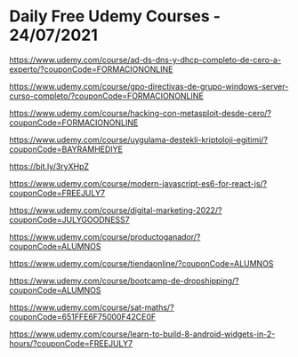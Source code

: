 # Daily Free Udemy Courses - 24/07/2021

https://www.udemy.com/course/ad-ds-dns-y-dhcp-completo-de-cero-a-experto/?couponCode=FORMACIONONLINE
https://www.udemy.com/course/gpo-directivas-de-grupo-windows-server-curso-completo/?couponCode=FORMACIONONLINE
https://www.udemy.com/course/hacking-con-metasploit-desde-cero/?couponCode=FORMACIONONLINE
https://www.udemy.com/course/uygulama-destekli-kriptoloji-egitimi/?couponCode=BAYRAMHEDIYE
https://bit.ly/3ryXHpZ
https://www.udemy.com/course/modern-javascript-es6-for-react-js/?couponCode=FREEJULY7
https://www.udemy.com/course/digital-marketing-2022/?couponCode=JULYGOODNESS7
https://www.udemy.com/course/productoganador/?couponCode=ALUMNOS
https://www.udemy.com/course/tiendaonline/?couponCode=ALUMNOS
https://www.udemy.com/course/bootcamp-de-dropshipping/?couponCode=ALUMNOS
https://www.udemy.com/course/sat-maths/?couponCode=651FFE6F75000F42CE0F
https://www.udemy.com/course/learn-to-build-8-android-widgets-in-2-hours/?couponCode=FREEJULY7
